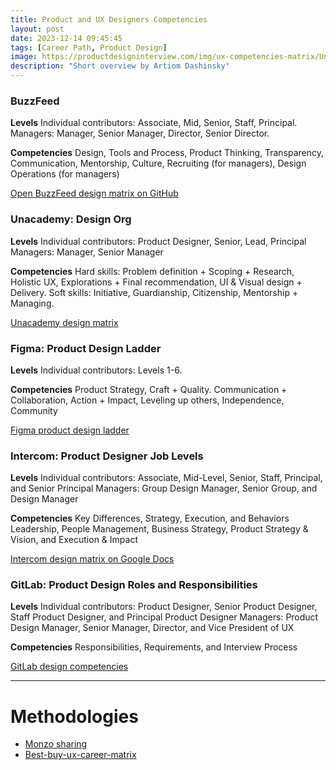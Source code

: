 ```yaml
---
title: Product and UX Designers Competencies
layout: post
date: 2023-12-14 09:45:45
tags: [Career Path, Product Design]
image: https://productdesigninterview.com/img/ux-competencies-matrix/Unacademy-63d7e3c2c2.png
description: "Short overview by Artiom Dashinsky"
---
```


### BuzzFeed
**Levels**
Individual contributors: Associate, Mid, Senior, Staff, Principal.
Managers: Manager, Senior Manager, Director, Senior Director.

**Competencies**
Design, Tools and Process, Product Thinking, Transparency, Communication, Mentorship, Culture, Recruiting (for managers), Design Operations (for managers)

[Open BuzzFeed design matrix on GitHub](https://github.com/buzzfeed/design/blob/master/product-design-roles.md)

### Unacademy: Design Org
**Levels**
Individual contributors: Product Designer, Senior, Lead, Principal
Managers: Manager, Senior Manager

**Competencies**
Hard skills: Problem definition + Scoping + Research, Holistic UX, Explorations + Final recommendation, UI & Visual design + Delivery.
Soft skills: Initiative, Guardianship, Citizenship, Mentorship + Managing.

[Unacademy design matrix](https://hvpandya.com/design-org-at-unacademy)

### Figma: Product Design Ladder
**Levels**
Individual contributors: Levels 1-6.

**Competencies**
Product Strategy, Craft + Quality. Communication + Collaboration, Action + Impact, Leveling up others, Independence, Community

[Figma product design ladder](https://nlevin.com/figma/ladder/)

### Intercom: Product Designer Job Levels
**Levels**
Individual contributors: Associate, Mid-Level, Senior, Staff, Principal, and Senior Principal
Managers: Group Design Manager, Senior Group, and Design Manager

**Competencies**
Key Differences, Strategy, Execution, and Behaviors
Leadership, People Management, Business Strategy, Product Strategy & Vision, and Execution & Impact

[Intercom design matrix on Google Docs](https://docs.google.com/document/d/1YloFi80QoXPk5-U9ga1Ivxojamy7dU4MsaUNnQs8Rig/edit)

### GitLab: Product Design Roles and Responsibilities
**Levels**
Individual contributors: Product Designer, Senior Product Designer, Staff Product Designer, and Principal Product Designer
Managers: Product Design Manager, Senior Manager, Director, and Vice President of UX

**Competencies**
Responsibilities, Requirements, and Interview Process

[GitLab design competencies](https://handbook.gitlab.com/job-families/product/product-design-management/)

---

# Methodologies

- [Monzo sharing](https://monzo.com/blog/2023/06/01/finding-your-fit-in-a-new-product-team/)
- [Best-buy-ux-career-matrix](http://www.jackstockholm.com/best-buy-ux-career-matrix)